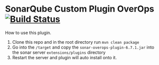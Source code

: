 SonarQube Custom Plugin OverOps [![Build Status](https://travis-ci.org/SonarSource/sonar-custom-plugin-example.svg)](https://travis-ci.org/SonarSource/sonar-custom-plugin-example)
==========

How to use this plugin. 
1. Clone this repo and in the root directory run ```mvn clean package```
1. Go into the `/target` and copy the ```sonar-overops-plugin-6.7.1.jar``` into the sonar server ```extensions/plugins``` directory
1. Restart the server and plugin will auto install onto it.